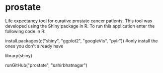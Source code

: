 prostate
========

Life expectancy tool for curative prostate cancer patients. This tool was developed using the Shiny package in R. To run this application enter the following code in R:

install.packages(c("shiny", "ggplot2", "googleVis", "pylr"))  #only install the ones you don't already have

library(shiny)

runGitHub("prostate", "sahirbhatnagar")
